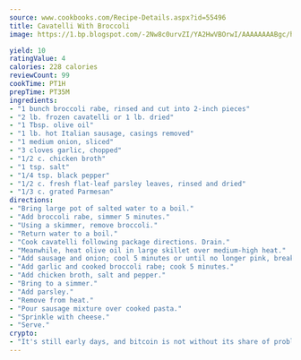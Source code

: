 ```yaml
---
source: www.cookbooks.com/Recipe-Details.aspx?id=55496
title: Cavatelli With Broccoli
image: https://1.bp.blogspot.com/-2Nw8c0urvZI/YA2HwVBOrwI/AAAAAAAABgc/hcoCuYbLRGghREWYfHLERS8jzKEXzVPXwCLcBGAsYHQ/s154/14.png

yield: 10
ratingValue: 4
calories: 228 calories
reviewCount: 99
cookTime: PT1H
prepTime: PT35M
ingredients:
- "1 bunch broccoli rabe, rinsed and cut into 2-inch pieces"
- "2 lb. frozen cavatelli or 1 lb. dried"
- "1 Tbsp. olive oil"
- "1 lb. hot Italian sausage, casings removed"
- "1 medium onion, sliced"
- "3 cloves garlic, chopped"
- "1/2 c. chicken broth"
- "1 tsp. salt"
- "1/4 tsp. black pepper"
- "1/2 c. fresh flat-leaf parsley leaves, rinsed and dried"
- "1/3 c. grated Parmesan"
directions:
- "Bring large pot of salted water to a boil."
- "Add broccoli rabe, simmer 5 minutes."
- "Using a skimmer, remove broccoli."
- "Return water to a boil."
- "Cook cavatelli following package directions. Drain."
- "Meanwhile, heat olive oil in large skillet over medium-high heat."
- "Add sausage and onion; cool 5 minutes or until no longer pink, breaking up sausage with spoon."
- "Add garlic and cooked broccoli rabe; cook 5 minutes."
- "Add chicken broth, salt and pepper."
- "Bring to a simmer."
- "Add parsley."
- "Remove from heat."
- "Pour sausage mixture over cooked pasta."
- "Sprinkle with cheese."
- "Serve."
crypto:
- "It's still early days, and bitcoin is not without its share of problems."
---
```

